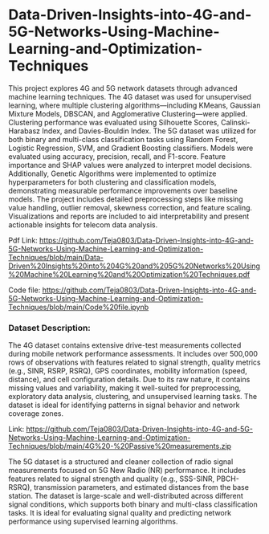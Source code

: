 # Data-Driven-Insights-into-4G-and-5G-Networks-Using-Machine-Learning-and-Optimization-Techniques
This project explores 4G and 5G network datasets through advanced machine learning techniques. The 4G dataset was used for unsupervised learning, where multiple clustering algorithms—including KMeans, Gaussian Mixture Models, DBSCAN, and Agglomerative Clustering—were applied. Clustering performance was evaluated using Silhouette Scores, Calinski-Harabasz Index, and Davies-Bouldin Index. The 5G dataset was utilized for both binary and multi-class classification tasks using Random Forest, Logistic Regression, SVM, and Gradient Boosting classifiers. Models were evaluated using accuracy, precision, recall, and F1-score. Feature importance and SHAP values were analyzed to interpret model decisions. Additionally, Genetic Algorithms were implemented to optimize hyperparameters for both clustering and classification models, demonstrating measurable performance improvements over baseline models. The project includes detailed preprocessing steps like missing value handling, outlier removal, skewness correction, and feature scaling. Visualizations and reports are included to aid interpretability and present actionable insights for telecom data analysis.

Pdf Link: https://github.com/Teja0803/Data-Driven-Insights-into-4G-and-5G-Networks-Using-Machine-Learning-and-Optimization-Techniques/blob/main/Data-Driven%20Insights%20into%204G%20and%205G%20Networks%20Using%20Machine%20Learning%20and%20Optimization%20Techniques.pdf

Code file: https://github.com/Teja0803/Data-Driven-Insights-into-4G-and-5G-Networks-Using-Machine-Learning-and-Optimization-Techniques/blob/main/Code%20file.ipynb  

### Dataset Description:
The 4G dataset contains extensive drive-test measurements collected during mobile network performance assessments. It includes over 500,000 rows of observations with features related to signal strength, quality metrics (e.g., SINR, RSRP, RSRQ), GPS coordinates, mobility information (speed, distance), and cell configuration details. Due to its raw nature, it contains missing values and variability, making it well-suited for preprocessing, exploratory data analysis, clustering, and unsupervised learning tasks. The dataset is ideal for identifying patterns in signal behavior and network coverage zones.

Link: https://github.com/Teja0803/Data-Driven-Insights-into-4G-and-5G-Networks-Using-Machine-Learning-and-Optimization-Techniques/blob/main/4G%20-%20Passive%20measurements.zip

The 5G dataset is a structured and cleaner collection of radio signal measurements focused on 5G New Radio (NR) performance. It includes features related to signal strength and quality (e.g., SSS-SINR, PBCH-RSRQ), transmission parameters, and estimated distances from the base station. The dataset is large-scale and well-distributed across different signal conditions, which supports both binary and multi-class classification tasks. It is ideal for evaluating signal quality and predicting network performance using supervised learning algorithms.


